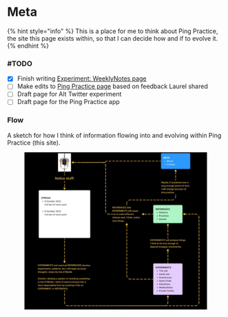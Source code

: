# Meta

{% hint style="info" %}
This is a place for me to think about Ping Practice, the site this page exists within, so that I can decide how and if to evolve it.
{% endhint %}

### #TODO

* [x] Finish writing [Experiment: WeeklyNotes page](experiment-weeklynotes.md)
* [ ] Make edits to [Ping Practice page](journaling-method.md) based on feedback Laurel shared
* [ ] Draft page for Alt Twitter experiment
* [ ] Draft page for the Ping Practice app

### Flow

A sketch for how I think of information flowing into and evolving within Ping Practice (this site).

<figure><img src=".gitbook/assets/Ping-Practice.png" alt=""><figcaption></figcaption></figure>
